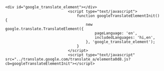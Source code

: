 	<div id="google_translate_element"></div>
								<script type="text/javascript">
									function googleTranslateElementInit() {
										new google.translate.TranslateElement({
											pageLanguage: 'en',
											includedLanguages: 'hi,en',
										}, 'google_translate_element');
									}
								</script>
								<script type="text/javascript" src="../translate.google.com/translate_a/elementa0d8.js?cb=googleTranslateElementInit"></script>
